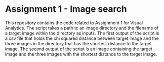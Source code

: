 # Assignment 1 - Image search

This repository contains the code related to Assignment 1 for Visual Analytics. 
The script takes a path to an image directory and the filename of a target image within the directory as inputs. 
The first output of the script is a csv file that holds the chi squared distance between target image and the three images in the directory that has the shortest distance to the target image.
The second output of the script is an image containing the target image and the three images with the shortest distance to the target image.

